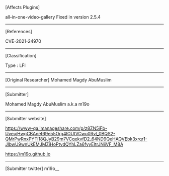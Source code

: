 [Affects Plugins]

all-in-one-video-gallery
Fixed in version 2.5.4

------------------------------------------ 
[References]

CVE-2021-24970

------------------------------------------ 
[Classification]

Type : LFI 

------------------------------------------ 
[Original Researcher]
Mohamed Magdy AbuMuslim 

------------------------------------------ 
[Submitter]

Mohamed Magdy AbuMuslim a.k.a m19o

------------------------------------------ 
[Submitter website]

https://www-qa.imanageshare.com/p/z8ZN5iFb-UveujHwgCBAnet69e55Org4IOUtVCwu0Rvl_0BQS2-QMrPwRnxPYTi18QJyB29m7VCqekvfD2_64ND9QeHAQVEbk3xrqr1-JlbwU9wnUkEMJMZiHoPtvdQYhLZa6fvyEItrJNiiVF_M8A

https://m19o.github.io

------------------------------------------ 
[Submitter twitter]
m19o__

